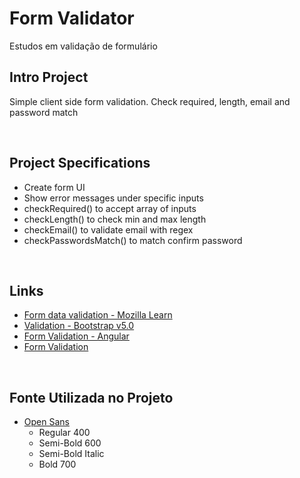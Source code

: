 # Form Validator 

Estudos em validação de formulário
<br>

## Intro Project

Simple client side form validation. Check required, length, email and password match

<br>

## Project Specifications

- Create form UI
- Show error messages under specific inputs
- checkRequired() to accept array of inputs
- checkLength() to check min and max length
- checkEmail() to validate email with regex
- checkPasswordsMatch() to match confirm password
<br>

## Links

+ [Form data validation - Mozilla Learn](https://developer.mozilla.org/pt-BR/docs/Learn/Forms/Form_validation)
+ [Validation - Bootstrap v5.0](https://getbootstrap.com/docs/5.0/forms/validation/)
+ [Form Validation - Angular](https://angular.io/guide/form-validation)
+ [Form Validation](https://formvalidation.io/)
<br>

## Fonte Utilizada no Projeto

+ [Open Sans](https://fonts.google.com/specimen/Open+Sans?query=open+)
  + Regular 400
  + Semi-Bold 600
  + Semi-Bold Italic
  + Bold 700
